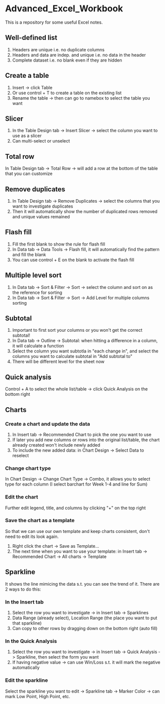 # Advanced_Excel_Workbook
This is a repository for some useful Excel notes.  

## Well-defined list
1. Headers are unique i.e. no duplicate columns
2. Headers and data are indep. and unique i.e. no data in the header 
3. Complete dataset i.e. no blank even if they are hidden

## Create a table
1. Insert -> click Table
2. Or use control + T to create a table on the existing list
3. Rename the table -> then can go to namebox to select the table you want

## Slicer
1. In the Table Design tab -> Insert Slicer -> select the column you want to use as a slicer
2. Can multi-select or unselect

## Total row
In Table Design tab -> Total Row -> will add a row at the bottom of the table that you can customize 

## Remove duplicates 
1. In Table Design tab -> Remove Duplicates -> select the columns that you want to investigate duplicates
2. Then it will automatically show the number of duplicated rows removed and unique values remained

## Flash fill 
1. Fill the first blank to show the rule for flash fill 
2. In Data tab -> Data Tools -> Flash fill, it will automatically find the pattern and fill the blank 
3. You can use control + E on the blank to activate the flash fill 

## Multiple level sort 
1. In Data tab -> Sort & Filter -> Sort -> select the column and sort on as the reference for sorting
2. In Data tab -> Sort & Filter -> Sort -> Add Level for multiple columns sorting

## Subtotal 
1. Important to first sort your columns or you won't get the correct subtotal! 
2. In Data tab -> Outline -> Subtotal: when hitting a difference in a column, it will calculate a function
3. Select the column you want subtotla in "each change in", and select the columns you want to calculate subtotal in "Add subtotal to"
4. There will be different level for the sheet now 

## Quick analysis 
Control + A to select the whole list/table -> click Quick Analysis on the bottom right 

## Charts
### Create a chart and update the data 
1. In Insert tab -> Recommended Chart to pick the one you want to use
2. If later you add new columns or rows into the original list/table, the chart already created won't include newly added
3. To include the new added data: in Chart Design -> Select Data to reselect

### Change chart type 
In Chart Design -> Change Chart Type -> Combo, it allows you to select type for each column (I select barchart for Week 1-4 and line for Sum)   

### Edit the chart
Further edit legend, title, and columns by clicking "+" on the top right

### Save the chart as a template 
So that we can use our own template and keep charts consistent, don't need to edit its look again.  
1. Right click the chart -> Save as Template...
2. The next time when you want to use your template: in Insert tab -> Recommended Chart -> All charts -> Template

## Sparkline 
It shows the line mimicing the data s.t. you can see the trend of it. There are 2 ways to do this:  
### In the Insert tab 
1. Select the row you want to investigate -> in Insert tab -> Sparklines
2. Data Range (already select), Location Range (the place you want to put that sparkline)
3. Can copy to other rows by dragging down on the bottom right (auto fill)

### In the Quick Analysis 
1. Select the row you want to investigate -> in Insert tab -> Quick Analysis -> Sparkline, then select the form you want
2. If having negative value -> can use Win/Loss s.t. it will mark the negative automatically 

### Edit the sparkline 
Select the sparkline you want to edit -> Sparkline tab -> Marker Color -> can mark Low Point, High Point, etc. 

## 
